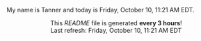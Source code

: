 My name is Tanner and today is Friday, October 10, 11:21 AM EDT.

<p align="center">This <i>README</i> file is generated <b>every 3 hours</b>!</br>Last refresh: Friday, October 10, 11:21 AM EDT<br /></p>

